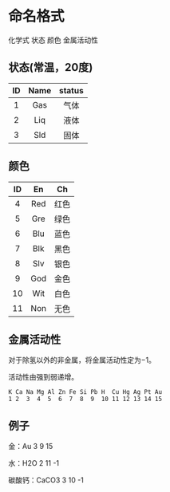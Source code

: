 # 命名格式

化学式 状态 颜色 金属活动性

## 状态(常温，20度)

|ID|Name|status|
|:-:|:-:|:-:|
|1|Gas|气体|
|2|Liq|液体|
|3|Sld|固体|

## 颜色

|ID|En|Ch|
|:-:|:-:|:-:|
|4|Red|红色|
|5|Gre|绿色|
|6|Blu|蓝色|
|7|Blk|黑色|
|8|Slv|银色|
|9|God|金色|
|10|Wit|白色|
|11|Non|无色|

## 金属活动性

对于除氢以外的非金属，将金属活动性定为$-1$。

活动性由强到弱递增。

```
K Ca Na Mg Al Zn Fe Si Pb H  Cu Hg Ag Pt Au
1 2  3  4  5  6  7  8  9  10 11 12 13 14 15
```

## 例子

金：Au 3 9 15

水：H2O 2	11 -1

碳酸钙：CaCO3 3 10 -1
